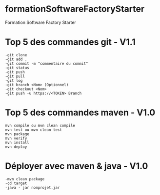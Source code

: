 # formationSoftwareFactoryStarter
Formation Software Factory Starter

# Top 5 des commandes git - V1.1
```
-git clone
-git add .
-git commit -m "commentaire du commit"
-git status
-git push
-git pull
-git log
-git branch <Nom> (Optionnel)
-git checkout <Nom>
-git push -u https://<TOKEN> Branch 
```

# Top 5 des commandes maven - V1.0
```
mvn compile ou mvn clean compile
mvn test ou mvn clean test
mvn package
mvn verify
mvn install
mvn deploy
```

# Déployer avec maven & java - V1.0
```
-mvn clean package
-cd target
-java - jar nomprojet.jar